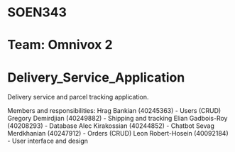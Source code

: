 # SOEN343
# Team: Omnivox 2
# Delivery_Service_Application
Delivery service and parcel tracking application.

Members and responsibilities:
Hrag Bankian (40245363) - Users (CRUD)
Gregory Demirdjian (40249882) - Shipping and tracking
Elian Gadbois-Roy (40208293) - Database
Alec Kirakossian (40244852) - Chatbot
Sevag Merdkhanian (40247912) - Orders (CRUD)
Leon Robert-Hosein (40092184) - User interface and design
